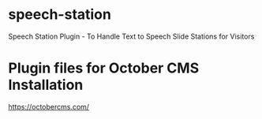 # speech-station
Speech Station Plugin - To Handle Text to Speech Slide Stations for Visitors

# Plugin files for October CMS Installation
https://octobercms.com/
